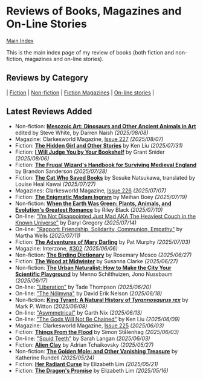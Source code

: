 # Reviews of Books, Magazines and On-Line Stories

[Main Index](../README.md)

This is the main index page of my review of books (both fiction and non-fiction, magazines and on-line stories).

## Reviews by Category

| [Fiction](fiction/README.md) | [Non-fiction](nonfiction/README.md) | [Fiction Magazines](magazines/README.md) | [On-line stories](online/README.md) |

## Latest Reviews Added

- Non-fiction: [**Mesozoic Art: Dinosaurs and Other Ancient Animals in Art**](nonfiction/2025/20250808-MesozoicArt.md) edited by Steve White, by Darren Naish *(2025/08/08)*
- Magazine: Clarkesworld Magazine, [Issue 227](magazines/Clarkesworld/20250807-Clarkesworld227.md) *(2025/08/07)*
- Fiction: [**The Hidden Girl and Other Stories**](fiction/2025/20250731-HiddenGirlOtherStories.md) by Ken Liu *(2025/07/31)*
- Fiction: [**I Will Judge You by Your Bookshelf**](fiction/2025/20250806-JudgeYouBookshelf.md) by Grant Snider *(2025/08/06)*
- Fiction: [**The Frugal Wizard's Handbook for Surviving Medieval England**](fiction/2025/20250728-FrugalWizardHandbook.md) by Brandon Sanderson *(2025/07/28)*
- Fiction: [**The Cat Who Saved Books**](fiction/2025/20250727-CatSavedBooks.md) by Sosuke Natsukawa, translated by Louise Heal Kawai *(2025/07/27)*
- Magazines: Clarkesworld Magazine, [Issue 226](magazines/Clarkesworld/20250707-ClarkesWorld226.md) *(2025/07/07)*
- Fiction: [**The Enigmatic Madam Ingram**](fiction/2025/20250719-EnigmaticMadamIngram.md) by Meihan Boey *(2025/07/19)*
- Non-fiction: [**When the Earth Was Green: Plants, Animals, and Evolution's Greatest Romance**](nonfiction/2025/20250710-WhenEarthWasGreen.md) by Riley Black *(2025/07/10)*
- On-line: ["I’m Not Disappointed Just Mad AKA The Heaviest Couch in the Known Universe"](online/2025/20250714-DisappointedJustMad.md) by Daryl Gregory *(2025/07/14)*
- On-line: ["Rapport: Friendship, Solidarity, Communion, Empathy"](online/2025/20250711-Rapport.md) by Martha Wells *(2025/07/11)*
- Fiction: [**The Adventures of Mary Darling**](fiction/2025/20250703-AdventuresMaryDarling.md) by Pat Murphy *(2025/07/03)*
- Magazine: Interzone, [#302](magazines/Interzone/20250606-Interzone302.md) *(2025/06/06)*
- Non-fiction: [**The Birding Dictionary**](2025/20250627-BirdingDictionary.md) by Rosemary Mosco *(2025/06/27)*
- Fiction: [**The Wood at Midwinter**](fiction/2025/20250627-WoodMidwinter.md) by Susanna Clarke *(2025/06/27)*
- Non-fiction: [**The Urban Naturalist: How to Make the City Your Scientific Playground**](nonfiction/2025/20250617-UrbanNaturalist.md) by Menno Schilthuizen, Jono Nussbaum *(2025/06/17)*
- On-line: ["Liberation"](2025/20250620-Liberation.md) by Tade Thompson *(2025/06/20)*
- On-line: ["The Nölmyna"](online/2025/20250618-Nolmyna.md) by David Erik Nelson *(2025/06/18)*
- Non-fiction: [**King Tyrant: A Natural History of *Tyrannosaurus rex***](nonfiction/2025/20250609-KingTyrant.md) by Mark P. Witton *(2025/06/09)*
- On-line: ["Asymmetrical"](online/2025/20250613-Asymmetrical.md) by Garth Nix *(2025/06/13)*
- On-line: ["The Gods Will Not Be Chained"](online/2025/20250609-GodsNotBeChained.md) by Ken Liu *(2025/06/09)*
- Magazine: Clarkesworld Magazine, [Issue 225](magazines/Clarkesworld/20250603-Clarkesworld225.md) *(2025/06/03)*
- Fiction: [**Things From the Flood**](fiction/2025/20250603-ThingsFlood.md) by Simon Stålenhag *(2025/06/03)*
- On-line: ["Squid Teeth"](online/2025/20250603-SquidTeeth.md) by Sarah Langan *(2025/06/03)*
- Fiction: [**Alien Clay**](fiction/2025/20250527-AlienClay.md) by Adrian Tchaikovsky *(2025/05/27)*
- Non-fiction: [**The Golden Mole: and Other Vanishing Treasure**](nonfiction/2025/20250524-GoldenMole.md) by Katherine Rundell *(2025/05/24)*
- Fiction: [**Her Radiant Curse**](fiction/2025/20250521-HerRadiantCurse.md) by Elizabeth Lim *(2025/05/21)*
- Fiction: [**The Dragon's Promise**](fiction/2025/20250516-DragonsPromise.md) by Elizabeth Lim *(2025/05/16)*
